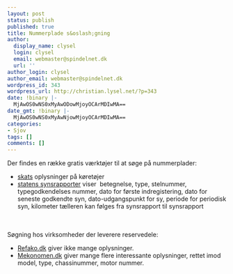 ```yaml
---
layout: post
status: publish
published: true
title: Nummerplade s&oslash;gning
author:
  display_name: clysel
  login: clysel
  email: webmaster@spindelnet.dk
  url: ''
author_login: clysel
author_email: webmaster@spindelnet.dk
wordpress_id: 343
wordpress_url: http://christian.lysel.net/?p=343
date: !binary |-
  MjAwOS0wNS0xMyAwODowMjoyOCArMDIwMA==
date_gmt: !binary |-
  MjAwOS0wNS0xMyAwNjowMjoyOCArMDIwMA==
categories:
- Sjov
tags: []
comments: []
---
```

<p>Der findes en r&aelig;kke gratis v&aelig;rkt&oslash;jer til at s&oslash;ge p&aring; nummerplader:</p>
<ul>
<li><a href="https://motorregister.skat.dk/dmr-front/appmanager/skat/dmr?_nfpb=true&amp;_nfpb=true&amp;_pageLabel=vis_koeretoej_side&amp;_nfls=false" target="_blank">skats</a> oplysninger p&aring; k&oslash;ret&oslash;jer</li>
<li><a href="http://selvbetjening.trafikstyrelsen.dk/sider/soegning.aspx">statens synsrapporter</a>&nbsp;viser &nbsp;betegnelse, type, stelnummer, typegodkendelses nummer, dato for f&oslash;rste indregistering, dato for seneste godkendte syn, dato-udgangspunkt for sy, periode for periodisk syn, kilometer t&aelig;lleren kan f&oslash;lges fra synsrapport til synsrapport</li><br />
</ul><br />
S&oslash;gning hos virksomheder der leverere reservedele:</p>
<ul>
<li><a href="http://www.refako.dk/" target="_blank">Refako.dk</a> giver ikke mange oplysninger.</li>
<li><a href="http://www.mekonomen.dk/" target="_blank">Mekonomen.dk</a>&nbsp;giver mange flere interessante&nbsp;oplysninger, rettet imod model, type, chassinummer, motor nummer.</li><br />
</ul></p>
